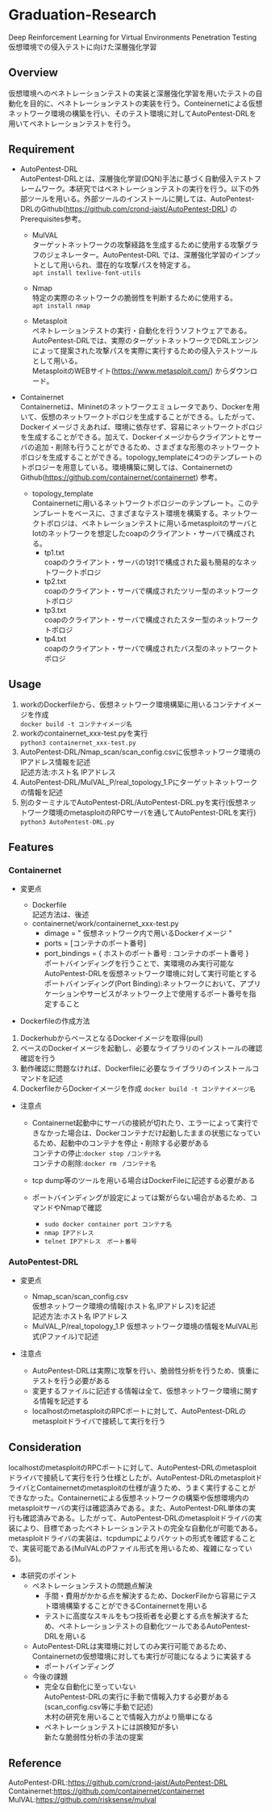 # Graduation-Research
Deep Reinforcement Learning for Virtual Environments Penetration Testing  
仮想環境での侵入テストに向けた深層強化学習

## Overview
仮想環境へのペネトレーションテストの実装と深層強化学習を用いたテストの自動化を目的に、ペネトレーションテストの実装を行う。Conteinernetによる仮想ネットワーク環境の構築を行い、そのテスト環境に対してAutoPentest-DRLを用いてペネトレーションテストを行う。

## Requirement
- AutoPentest-DRL  
AutoPentest-DRLとは、深層強化学習(DQN)手法に基づく自動侵入テストフレームワーク。本研究ではペネトレーションテストの実行を行う。以下の外部ツールを用いる。外部ツールのインストールに関しては、AutoPentest-DRLのGithub(https://github.com/crond-jaist/AutoPentest-DRL) のPrerequisites参考。 

  - MulVAL  
  ターゲットネットワークの攻撃経路を生成するために使用する攻撃グラフのジェネレーター。AutoPentest-DRL   では、深層強化学習のインプットとして用いられ、潜在的な攻撃パスを特定する。  
  `apt install texlive-font-utils`
  
  - Nmap  
  特定の実際のネットワークの脆弱性を判断するために使用する。  
  `apt install nmap`
  
  - Metasploit  
  ペネトレーションテストの実行・自動化を行うソフトウェアである。AutoPentest-DRLでは、実際のターゲットネットワークでDRLエンジンによって提案された攻撃パスを実際に実行するための侵入テストツールとして用いる。  
  MetasploitのWEBサイト(https://www.metasploit.com/) からダウンロード。
  
- Containernet  
Containernetは、Mininetのネットワークエミュレータであり、Dockerを用いて、仮想のネットワークトポロジを生成することができる。したがって、Dockerイメージさえあれば、環境に依存せず、容易にネットワークトポロジを生成することができる。加えて、Dockerイメージからクライアントとサーバの追加・削除も行うことができるため、さまざまな形態のネットワークトポロジを生成することができる。topology_templateに4つのテンプレートのトポロジーを用意している。環境構築に関しては、ContainernetのGithub(https://github.com/containernet/containernet) 参考。

  - topology_template  
Containernetに用いるネットワークトポロジーのテンプレート。このテンプレートをベースに、さまざまなテスト環境を構築する。ネットワークトポロジは、ペネトレーションテストに用いるmetasploitのサーバとIotのネットワークを想定したcoapのクライアント・サーバで構成される。
    - tp1.txt  
  coapのクライアント・サーバの1対1で構成された最も簡易的なネットワークトポロジ
    - tp2.txt  
  coapのクライアント・サーバで構成されたツリー型のネットワークトポロジ
    - tp3.txt  
  coapのクライアント・サーバで構成されたスター型のネットワークトポロジ
    - tp4.txt  
  coapのクライアント・サーバで構成されたバス型のネットワークトポロジ

## Usage
1. workのDockerfileから、仮想ネットワーク環境構築に用いるコンテナイメージを作成  
`docker build -t コンテナイメージ名`  
2. workのcontainernet_xxx-test.pyを実行  
`python3 containernet_xxx-test.py`   
3. AutoPentest-DRL/Nmap_scan/scan_config.csvに仮想ネットワーク環境のIPアドレス情報を記述  
記述方法:ホスト名 IPアドレス 
4. AutoPentest-DRL/MulVAL_P/real_topology_1.Pにターゲットネットワークの情報を記述 
5. 別のターミナルでAutoPentest-DRL/AutoPentest-DRL.pyを実行(仮想ネットワーク環境のmetasploitのRPCサーバを通してAutoPentest-DRLを実行)  
`python3 AutoPentest-DRL.py`

## Features
### Containernet
- 変更点
  - Dockerfile  
  記述方法は、後述
  - containernet/work/containernet_xxx-test.py
    - dimage = " 仮想ネットワーク内で用いるDockerイメージ "
    - ports = [コンテナのポート番号]
    - port_bindings = { ホストのポート番号 : コンテナのポート番号 }  
    ポートバインディングを行うことで、実環境のみ実行可能なAutoPentest-DRLを仮想ネットワーク環境に対して実行可能とする  
    ポートバインディング(Port Binding):ネットワークにおいて、アプリケーションやサービスがネットワーク上で使用するポート番号を指定すること

- Dockerfileの作成方法
1. DockerhubからベースとなるDockerイメージを取得(pull)
2. ベースのDockerイメージを起動し、必要なライブラリのインストールの確認確認を行う
3. 動作確認に問題なければ、Dockerfileに必要なライブラリのインストールコマンドを記述
4. DockerfileからDockerイメージを作成
`docker build -t コンテナイメージ名`


- 注意点
  - Containernet起動中にサーバの接続が切れたり、エラーによって実行できなかった場合は、Dockerコンテナだけ起動したままの状態になっているため、起動中のコンテナを停止・削除する必要がある  
  コンテナの停止:`docker stop /コンテナ名`  
  コンテナの削除:`docker rm　/コンテナ名`  

  - tcp dump等のツールを用いる場合はDockerFileに記述する必要がある
  
  - ポートバインディングが設定によっては繋がらない場合があるため、コマンドやNmapで確認  
    - `sudo docker container port コンテナ名`
    - `nmap IPアドレス`
    - `telnet IPアドレス　ポート番号`

### AutoPentest-DRL
- 変更点
  - Nmap_scan/scan_config.csv  
  仮想ネットワーク環境の情報(ホスト名,IPアドレス)を記述  
  記述方法:ホスト名 IPアドレス 
  - MulVAL_P/real_topology_1.P
  仮想ネットワーク環境の情報をMulVAL形式(Pファイル)で記述  

- 注意点
  - AutoPentest-DRLは実際に攻撃を行い、脆弱性分析を行うため、慎重にテストを行う必要がある
  - 変更するファイルに記述する情報は全て、仮想ネットワーク環境に関する情報を記述する
  - localhostのmetasploitのRPCポートに対して、AutoPentest-DRLのmetasploitドライバで接続して実行を行う

## Consideration
localhostのmetasploitのRPCポートに対して、AutoPentest-DRLのmetasploitドライバで接続して実行を行う仕様としたが、AutoPentest-DRLのmetasploitドライバとContainernetのmetasploitの仕様が違うため、うまく実行することができなかった。Containernetによる仮想ネットワークの構築や仮想環境内のmetasploitサーバの実行は確認済みである。また、AutoPentest-DRL単体の実行も確認済みである。したがって、AutoPentest-DRLのmetasploitドライバの実装により、目標であったペネトレーションテストの完全な自動化が可能である。metasploitドライバの実装は、tcpdumpによりパケットの形式を確認することで、実装可能である(MulVALのPファイル形式を用いるため、複雑になっている)。  

- 本研究のポイント
  - ペネトレーションテストの問題点解決  
    - 手間・費用がかかる点を解決するため、DockerFileから容易にテスト環境構築することができるContainernetを用いる
    - テストに高度なスキルをもつ技術者を必要とする点を解決するため、ペネトレーションテストの自動化ツールであるAutoPentest-DRLを用いる
  - AutoPentest-DRLは実環境に対してのみ実行可能であるため、Containernetの仮想環境に対しても実行が可能になるように実装する  
    - ポートバインディング
  - 今後の課題  
    - 完全な自動化に至っていない  
    AutoPentest-DRLの実行に手動で情報入力する必要がある(scan_config.csv等に手動で記述)  
    木村の研究を用いることで情報入力がより簡単になる
    - ペネトレーションテストには誤検知が多い  
    新たな脆弱性分析の手法の提案




## Reference
AutoPentest-DRL:https://github.com/crond-jaist/AutoPentest-DRL  
Containernet:https://github.com/containernet/containernet  
MulVAL:https://github.com/risksense/mulval  

